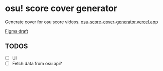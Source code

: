 # osu! score cover generator

Generate cover for osu score videos. [osu-score-cover-generator.vercel.app](https://osu-score-cover-generator.vercel.app/)

[Figma draft](https://www.figma.com/file/sRFfKpYs9CwzzU62lW6osQ/)

## TODOS

- [ ]  UI
- [ ]  Fetch data from osu api?